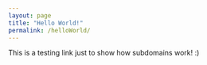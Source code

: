 ```yaml
---
layout: page
title: "Hello World!"
permalink: /helloWorld/
---
```


This is a testing link just to show how subdomains work! :)
